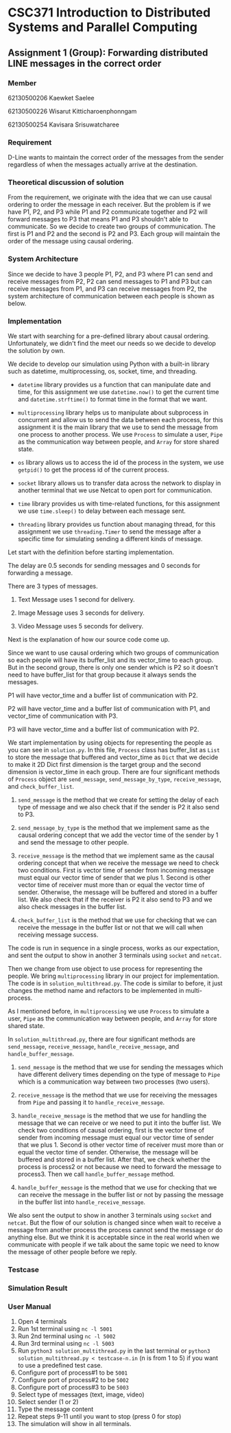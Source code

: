 # CSC371 Introduction to Distributed Systems and Parallel Computing
## Assignment 1 (Group): Forwarding distributed LINE messages in the correct order

### Member

62130500206 Kaewket Saelee

62130500226 Wisarut Kitticharoenphonngam

62130500254 Kavisara Srisuwatcharee

### Requirement
D-Line wants to maintain the correct order of the messages from the sender regardless of when the messages actually arrive at the destination.

### Theoretical discussion of solution

From the requirement, we originate with the idea that we can use causal ordering to order the message in each receiver. But the problem is if we have P1, P2, and P3 while P1 and P2 communicate together and P2 will forward messages to P3 that means P1 and P3 shouldn't able to communicate. So we decide to create two groups of communication. The first is P1 and P2 and the second is P2 and P3. Each group will maintain the order of the message using causal ordering.

### System Architecture

Since we decide to have 3 people P1, P2, and P3 where P1 can send and receive messages from P2, P2 can send messages to P1 and P3 but can receive messages from P1, and P3 can receive messages from P2, the system architecture of communication between each people is shown as below.

<!-- แปะรูป System Arch.jpeg -->

### Implementation

We start with searching for a pre-defined library about causal ordering. Unfortunately, we didn't find the meet our needs so we decide to develop the solution by own. 

We decide to develop our simulation using Python with a built-in library such as datetime, multiprocessing, os, socket, time, and threading.

- `datetime` library provides us a function that can manipulate date and time, for this assignment we use `datetime.now()` to get the current time and `datetime.strftime()` to format time in the format that we want.

- `multiprocessing` library helps us to manipulate about subprocess in concurrent and allow us to send the data between each process, for this assignment it is the main library that we use to send the message from one process to another process. We use `Process` to simulate a user, `Pipe` as the communication way between people, and `Array` for store shared state.

- `os` library allows us to access the id of the process in the system, we use `getpid()` to get the process id of the current process.

- `socket` library allows us to transfer data across the network to display in another terminal that we use Netcat to open port for communication.

- `time` library provides us with time-related functions, for this assignment we use `time.sleep()` to delay between each message sent.

- `threading` library provides us function about managing thread, for this assignment we use `threading.Timer` to send the message after a specific time for simulating sending a different kinds of message.

Let start with the definition before starting implementation.

The delay are 0.5 seconds for sending messages and 0 seconds for forwarding a message. 

There are 3 types of messages.

1) Text Message uses 1 second for delivery.

2) Image Message uses 3 seconds for delivery.

3) Video Message uses 5 seconds for delivery.

Next is the explanation of how our source code come up.

Since we want to use causal ordering which two groups of communication so each people will have its buffer_list and its vector_time to each group. But in the second group, there is only one sender which is P2 so it doesn't need to have buffer_list for that group because it always sends the messages.

P1 will have vector_time and a buffer list of communication with P2.

P2 will have vector_time and a buffer list of communication with P1, and vector_time of communication with P3.

P3 will have vector_time and a buffer list of communication with P2.

We start implementation by using objects for representing the people as you can see in `solution.py`. In this file, `Process` class has buffer_list as `List` to store the message that buffered and vector_time as `Dict` that we decide to make it 2D Dict first dimension is the target group and the second dimension is vector_time in each group. There are four significant methods of `Process` object are `send_message`, `send_message_by_type`, `receive_message`, and `check_buffer_list`.

1) `send_message` is the method that we create for setting the delay of each type of message and we also check that if the sender is P2 it also send to P3.

2) `send_message_by_type` is the method that we implement same as the causal ordering concept that we add the vector time of the sender by 1 and send the message to other people.

3) `receive_message` is the method that we implement same as the causal ordering concept that when we receive the message we need to check two conditions. First is vector time of sender from incoming message must equal our vector time of sender that we plus 1. Second is other vector time of receiver must more than or equal the vector time of sender. Otherwise, the message will be buffered and stored in a buffer list. We also check that if the receiver is P2 it also send to P3 and we also check messages in the buffer list.

4) `check_buffer_list` is the method that we use for checking that we can receive the message in the buffer list or not that we will call when receiving message success.

The code is run in sequence in a single process, works as our expectation, and sent the output to show in another 3 terminals using `socket` and `netcat`. 

Then we change from use object to use process for representing the people. We bring `multiprocessing` library in our project for implementation. The code is in `solution_multithread.py`. The code is similar to before, it just changes the method name and refactors to be implemented in multi-process. 

As I mentioned before, in `multiprocessing` we use `Process` to simulate a user, `Pipe` as the communication way between people, and `Array` for store shared state.

In `solution_multithread.py`, there are four significant methods are `send_message`, `receive_message`, `handle_receive_message`, and `handle_buffer_message`. 

1) `send_message` is the method that we use for sending the messages which have different delivery times depending on the type of message to `Pipe` which is a communication way between two processes (two users).

2) `receive_message` is the method that we use for receiving the messages from `Pipe` and passing it to `handle_receive_message`.

3) `handle_receive_message` is the method that we use for handling the message that we can receive or we need to put it into the buffer list. We check two conditions of causal ordering, first is the vector time of sender from incoming message must equal our vector time of sender that we plus 1. Second is other vector time of receiver must more than or equal the vector time of sender. Otherwise, the message will be buffered and stored in a buffer list. After that, we check whether the process is process2 or not because we need to forward the message to process3. Then we call `handle_buffer_message` method.

4) `handle_buffer_message` is the method that we use for checking that we can receive the message in the buffer list or not by passing the message in the buffer list into `handle_receive_message`.

We also sent the output to show in another 3 terminals using `socket` and `netcat`. But the flow of our solution is changed since when wait to receive a message from another process the process cannot send the message or do anything else. But we think it is acceptable since in the real world when we communicate with people if we talk about the same topic we need to know the message of other people before we reply. 

### Testcase

<!-- เอาของชิงมาใส่ -->

### Simulation Result

<!-- เอาของอปมาใส่ -->

### User Manual
<!-- ถ้าว่างอาจจะนั่งแคปรูปแต่ละ step มาแปะให้หน่อยก็ดี :) -->
1) Open 4 terminals
2) Run 1st terminal using `nc -l 5001`
3) Run 2nd terminal using `nc -l 5002`
4) Run 3rd terminal using `nc -l 5003`
5) Run `python3 solution_multithread.py` in the last terminal or `python3 solution_multithread.py < testcase-n.in` (n is from 1 to 5) if you want to use a predefined test case.
6) Configure port of process#1 to be `5001`
7) Configure port of process#2 to be `5002`
8) Configure port of process#3 to be `5003`
9) Select type of messages (text, image, video)
10) Select sender (1 or 2)
11) Type the message content
12) Repeat steps 9-11 until you want to stop (press 0 for stop)
13) The simulation will show in all terminals.